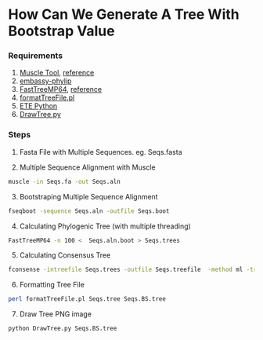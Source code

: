 
#  How Can We Generate A Tree With Bootstrap Value

### Requirements

1. [Muscle Tool](http://www.drive5.com/muscle/), [reference](http://www.ncbi.nlm.nih.gov/pubmed/15034147)
2. [embassy-phylip](http://emboss.sourceforge.net/apps/cvs/embassy/phylipnew/)
3. [FastTreeMP64](http://www.microbesonline.org/fasttree/#Install), [reference](http://mbe.oxfordjournals.org/content/26/7/1641.full)
4. [formatTreeFile.pl](https://github.com/minesh1291/Phylogeny-Utilities/blob/master/formatTreeFile.pl)
5. [ETE Python](http://etetoolkit.org/)
6. [DrawTree.py](https://github.com/minesh1291/Phylogeny-Utilities/blob/master/DrawTree.py)

### Steps

1. Fasta File with Multiple Sequences. eg. Seqs.fasta

2. Multiple Sequence Alignment with Muscle 
  ```bash
  muscle -in Seqs.fa -out Seqs.aln
  ```
3. Bootstraping Multiple Sequence Alignment
  ```bash
  fseqboot -sequence Seqs.aln -outfile Seqs.boot
  ```
4. Calculating Phylogenic Tree (with multiple threading)
  ```bash
  FastTreeMP64 -n 100 <  Seqs.aln.boot > Seqs.trees
  ```
5. Calculating Consensus Tree
  ```bash
  fconsense -intreefile Seqs.trees -outfile Seqs.treefile  -method ml -trout -treeprint Y -outtreefile Seqs.tree
  ```
6. Formatting Tree File
  ```bash
  perl formatTreeFile.pl Seqs.tree Seqs.BS.tree
  ```
7. Draw Tree PNG image
  ```bash
  python DrawTree.py Seqs.BS.tree
  ```
